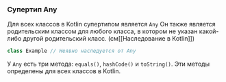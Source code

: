 ### Cупертип Any
Для всех классов в Kotlin супертипом является `Any`
Он также является родительским классом для любого класса, в котором не указан какой-либо другой родительский класс. (см[[Наследование в Kotlin]])

```kotlin
class Example // Неявно наследуется от Any
```

У `Any` есть три метода: `equals()`, `hashCode()` и `toString()`. Эти методы определены для всех классов в Kotlin.
